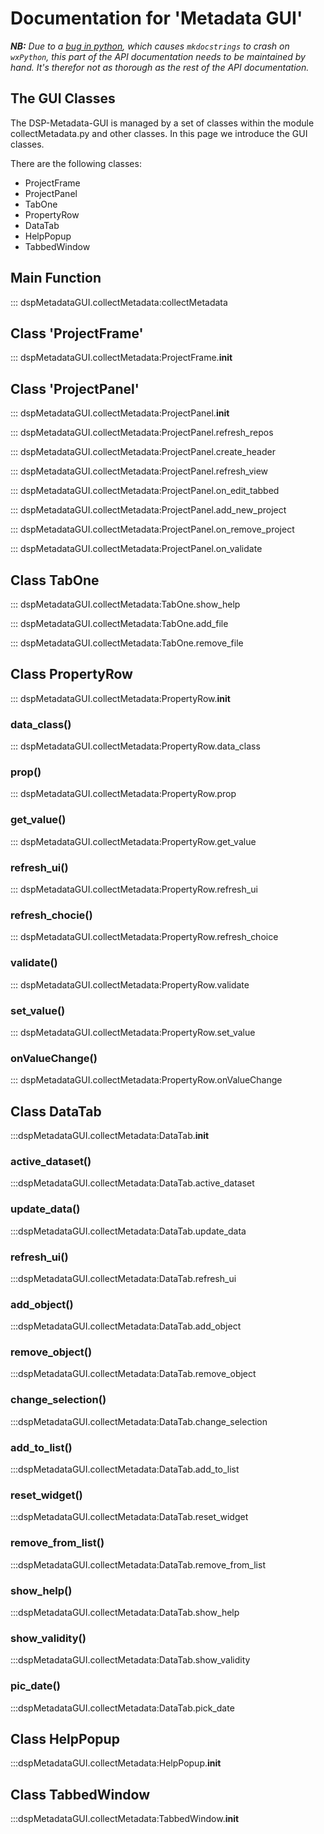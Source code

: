 # Documentation for 'Metadata GUI'

___NB:___ _Due to a [bug in python](https://bugs.python.org/issue41515), which causes `mkdocstrings` to crash on `wxPython`, this part of the API documentation needs to be maintained by hand. It's therefor not as thorough as the rest of the API documentation._

## The GUI Classes

The DSP-Metadata-GUI is managed by a set of classes within the module collectMetadata.py and other
classes. In this page we introduce the GUI classes.

There are the following classes:

- ProjectFrame
- ProjectPanel
- TabOne
- PropertyRow
- DataTab
- HelpPopup
- TabbedWindow


<!-- The Class ProjectFrame manages the frame with the menu bar. A runner class 
(not shown here) collectMetadata() launches the app. -->

<!-- In the mkdocstrings documentation (Usage, etc.) the path to the class is given as
    ::: collectMetadata.ProjectFrame and explicitly allows to address a Class. 
    In this directive there are two mistakes: Between the module and the Class there
    should be a colon, and classes may not be addressed. You must mention the function,
    otherwise it does not work, at least for me it did never work... -->

## Main Function

::: dspMetadataGUI.collectMetadata:collectMetadata
    <!-- rendering:
        show_root_heading: true
        show_root_full_path: false
        heading_level: 3
        show_source: false -->

## Class 'ProjectFrame'


::: dspMetadataGUI.collectMetadata:ProjectFrame.__init__
    <!-- rendering:
        show_source: false -->

<!-- ### create_menu()

::: dspMetadataGUI.collectMetadata:ProjectFrame.create_menu

### on_save()

::: dspMetadataGUI.collectMetadata:ProjectFrame.on_save -->

## Class 'ProjectPanel'

<!-- 
This class manages the window content. It displays a list of projects, which are selectable
and provides an edit button. -->

<!-- ### __init__() -->

::: dspMetadataGUI.collectMetadata:ProjectPanel.__init__
    <!-- rendering:
        show_source: false -->

<!-- ### on_add_new_project()

::: dspMetadataGUI.collectMetadata:ProjectPanel.on_add_new_project -->

::: dspMetadataGUI.collectMetadata:ProjectPanel.refresh_repos

::: dspMetadataGUI.collectMetadata:ProjectPanel.create_header

::: dspMetadataGUI.collectMetadata:ProjectPanel.refresh_view

::: dspMetadataGUI.collectMetadata:ProjectPanel.on_edit_tabbed

::: dspMetadataGUI.collectMetadata:ProjectPanel.add_new_project

::: dspMetadataGUI.collectMetadata:ProjectPanel.on_remove_project

::: dspMetadataGUI.collectMetadata:ProjectPanel.on_validate

## Class TabOne

::: dspMetadataGUI.collectMetadata:TabOne.show_help

::: dspMetadataGUI.collectMetadata:TabOne.add_file

::: dspMetadataGUI.collectMetadata:TabOne.remove_file

## Class PropertyRow

::: dspMetadataGUI.collectMetadata:PropertyRow.__init__

### data_class() 

::: dspMetadataGUI.collectMetadata:PropertyRow.data_class

### prop()

::: dspMetadataGUI.collectMetadata:PropertyRow.prop

### get_value()

::: dspMetadataGUI.collectMetadata:PropertyRow.get_value

### refresh_ui()

::: dspMetadataGUI.collectMetadata:PropertyRow.refresh_ui

### refresh_chocie()

::: dspMetadataGUI.collectMetadata:PropertyRow.refresh_choice

### validate()

::: dspMetadataGUI.collectMetadata:PropertyRow.validate

### set_value()

::: dspMetadataGUI.collectMetadata:PropertyRow.set_value

### onValueChange()

::: dspMetadataGUI.collectMetadata:PropertyRow.onValueChange

## Class DataTab

:::dspMetadataGUI.collectMetadata:DataTab.__init__

### active_dataset()

:::dspMetadataGUI.collectMetadata:DataTab.active_dataset

### update_data()

:::dspMetadataGUI.collectMetadata:DataTab.update_data

### refresh_ui()

:::dspMetadataGUI.collectMetadata:DataTab.refresh_ui

### add_object()

:::dspMetadataGUI.collectMetadata:DataTab.add_object

### remove_object()

:::dspMetadataGUI.collectMetadata:DataTab.remove_object

### change_selection()

:::dspMetadataGUI.collectMetadata:DataTab.change_selection

### add_to_list()

:::dspMetadataGUI.collectMetadata:DataTab.add_to_list

### reset_widget()

:::dspMetadataGUI.collectMetadata:DataTab.reset_widget

### remove_from_list()

:::dspMetadataGUI.collectMetadata:DataTab.remove_from_list

### show_help()

:::dspMetadataGUI.collectMetadata:DataTab.show_help

### show_validity()

:::dspMetadataGUI.collectMetadata:DataTab.show_validity

### pic_date()

:::dspMetadataGUI.collectMetadata:DataTab.pick_date

## Class HelpPopup

:::dspMetadataGUI.collectMetadata:HelpPopup.__init__

## Class TabbedWindow

:::dspMetadataGUI.collectMetadata:TabbedWindow.__init__

